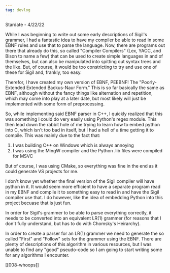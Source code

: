 ```yaml
---
tag: devlog
---
```


Stardate - 4/22/22

While I was beginning to write out some early descriptions of Sigil's grammer, I had a fantastic idea to have my compiler be able to read in some EBNF rules and use that to parse the language.
Now, there are programs out there that already do this, so called "Compiler Compilers" (Lex, YACC, and Bison to name a few) that can be used to create simple languages in and of themselves, but can also be manipulated into spitting out syntax trees and the like. But, of course, it would be too constricting to try and use one of these for Sigil and, frankly, too easy.

Therefor, I have created my own version of EBNF, PEEBNF! The "Poorly-Extended Extended Backus-Naur Form." This is so far basically the same as EBNF, although without the fancy things like alternation and repetition, which may come into play at a later date, but most likely will just be implemented with some form of preprocessing.

So, while implementing said EBNF parser in C++, I quickly realized that this was something I could do very easily using Python's regex module. This then lead down the rabbit hole of me trying to learn how to embed python into C, which isn't too bad in itself, but I had a hell of a time getting it to compile. 
This was mainly due to the fact that:
1) I was building C++ on Windows which is always annoying
2) I was using the MingW compiler and the Python .lib files were compiled for MSVC

But of course, I was using CMake, so everything was fine in the end as it could generate VS projects for me.

I don't know yet whether the final version of the Sigil compiler will have python in it. It would seem more efficient to have a separate program read in my EBNF and compile it to something easy to read in and have the Sigil compiler use that. I do however, like the idea of embedding Python into this project becuase that is just fun.

In order for Sigil's grammer to be able to parse everything correctly, it needs to be converted into an equivalent LR(1) grammer (for reasons that I don't fully understand, but has to do with Chomsky's Heirarchy).

In order to create a parser for an LR(1) grammer we need to generate the so called "First" and "Follow" sets for the grammer using the EBNF. There are plenty of descriptions of this algorithm in various resources, but I was unable to find any "good" pseudo-code so I am going to start writing some for any algorithms I encounter.

[[008-whoops]]
